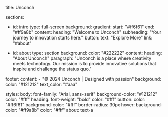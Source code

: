title: Unconch

sections:
  - id: intro
    type: full-screen
    background:
      gradient: 
        start: "#ff6f61"
        end: "#ff9a8b"
    content:
      heading: "Welcome to Unconch"
      subheading: "Your journey to innovation starts here."
      button:
        text: "Explore More"
        link: "#about"

  - id: about
    type: section
    background:
      color: "#222222"
    content:
      heading: "About Unconch"
      paragraph: "Unconch is a place where creativity meets technology. Our mission is to provide innovative solutions that inspire and challenge the status quo."

footer:
  content:
    - "© 2024 Unconch | Designed with passion"
  background:
    color: "#121212"
  text_color: "#aaa"

styles:
  body:
    font-family: "Arial, sans-serif"
    background-color: "#121212"
    color: "#fff"
  heading:
    font-weight: "bold"
    color: "#fff"
  button:
    color: "#ff6f61"
    background-color: "#fff"
    border-radius: 30px
    hover:
      background-color: "#ff9a8b"
      color: "#fff"
  about:
    text-a

